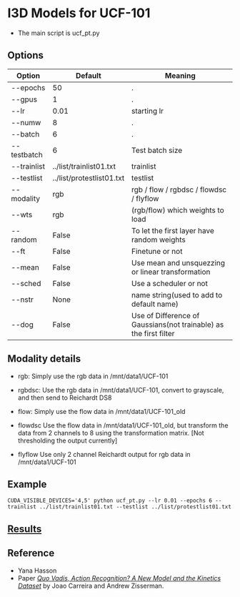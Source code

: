 I3D Models for UCF-101
=======================

- The main script is ucf_pt.py

## Options

| Option | Default | Meaning |
|--------|---------|---------|
| --epochs | 50 | . |
| --gpus | 1 | . |
| --lr | 0.01 | starting lr |
| --numw | 8 | . |
| --batch | 6 | . |
| --testbatch | 6 | Test batch size |
| --trainlist | ../list/trainlist01.txt | trainlist |
| --testlist | ../list/protestlist01.txt | testlist |
| --modality | rgb | rgb / flow / rgbdsc / flowdsc / flyflow |
| --wts | rgb | (rgb/flow) which weights to load | 
| --random | False | To let the first layer have random weights |
| --ft | False | Finetune or not |
| --mean| False | Use mean and unsquezzing or linear transformation |
| --sched | False | Use a scheduler or not |
| --nstr | None | name string(used to add to default name) |
| --dog | False | Use of Difference of Gaussians(not trainable) as the first filter |

## Modality details

- rgb:
Simply use the rgb data in /mnt/data1/UCF-101

- rgbdsc:
Use the rgb data in /mnt/data1/UCF-101, convert to grayscale, and then send to Reichardt DS8

- flow:
Simply use the flow data in /mnt/data1/UCF-101_old

- flowdsc
Use the flow data in /mnt/data1/UCF-101_old, but transform the data from 2 channels to 8 using the transformation matrix.
[Not thresholding the output currently]

- flyflow
Use only 2 channel Reichardt output for rgb data in /mnt/data1/UCF-101

## Example

```
CUDA_VISIBLE_DEVICES='4,5' python ucf_pt.py --lr 0.01 --epochs 6 --trainlist ../list/trainlist01.txt --testlist ../list/protestlist01.txt
```

## [Results](https://docs.google.com/spreadsheets/d/1S2Qb1E3a6jRwpmNY7_TuHdeCRzgPuqV4pldVhNZSK6k/edit?usp=sharing)

## Reference

- Yana Hasson
- Paper [*Quo Vadis, Action Recognition? A New Model and the Kinetics Dataset*](https://arxiv.org/abs/1705.07750) by Joao Carreira and Andrew Zisserman.
